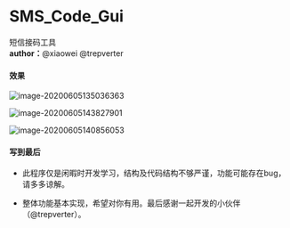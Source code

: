 # SMS_Code_Gui
短信接码工具</br>
**author：**@xiaowei @trepverter
#### 效果

![image-20200605135036363](https://scriptkid-beta.github.io/img/%E7%9F%AD%E4%BF%A1%E6%8E%A5%E7%A0%81%E5%B7%A5%E5%85%B7V1.0/image-20200605135036363.png)

![image-20200605143827901](https://scriptkid-beta.github.io/img/%E7%9F%AD%E4%BF%A1%E6%8E%A5%E7%A0%81%E5%B7%A5%E5%85%B7V1.0/image-20200605143827901.png)



![image-20200605140856053](https://scriptkid-beta.github.io//img/%E7%9F%AD%E4%BF%A1%E6%8E%A5%E7%A0%81%E5%B7%A5%E5%85%B7V1.0/image-20200605140856053.png)

#### 写到最后

- 此程序仅是闲暇时开发学习，结构及代码结构不够严谨，功能可能存在bug，请多多谅解。

- 整体功能基本实现，希望对你有用。最后感谢一起开发的小伙伴（@trepverter）。


